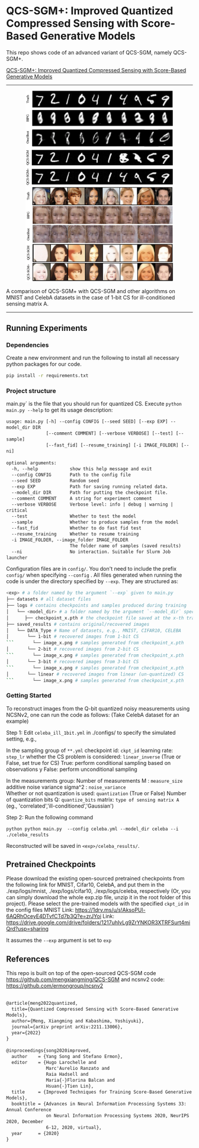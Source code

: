# QCS-SGM+: Improved Quantized Compressed Sensing with Score-Based Generative Models

This repo shows code of an advanced variant of QCS-SGM, namely QCS-SGM+. 

[QCS-SGM+: Improved Quantized Compressed Sensing with Score-Based Generative Models](https://arxiv.org/abs/2302.00919v2)

-----------------------------------------------------------------------------------------
<div align="center">
  <img src="assets/mnist.png" alt="MNIST" width="400"/>
  <img src="assets/celeba.png" alt="CelebA" width="400"/>
</div>


A comparison of QCS-SGM+ with QCS-SGM and other algorithms on MNIST and CelebA datasets in the case of 1-bit CS for ill-conditioned sensing matrix A. 

-----------------------------------------------------------------------------------------

## Running Experiments

### Dependencies

Create a new environment and run the following to install all necessary python packages for our code.

```bash
pip install -r requirements.txt
```

### Project structure

main.py` is the file that you should run for quantized CS. Execute ```python main.py --help``` to get its usage description:

```
usage: main.py [-h] --config CONFIG [--seed SEED] [--exp EXP] --model_dir DIR
               [--comment COMMENT] [--verbose VERBOSE] [--test] [--sample]
               [--fast_fid] [--resume_training] [-i IMAGE_FOLDER] [--ni]

optional arguments:
  -h, --help            show this help message and exit
  --config CONFIG       Path to the config file
  --seed SEED           Random seed
  --exp EXP             Path for saving running related data.
  --model_dir DIR       Path for putting the checkpoint file.
  --comment COMMENT     A string for experiment comment
  --verbose VERBOSE     Verbose level: info | debug | warning | critical
  --test                Whether to test the model
  --sample              Whether to produce samples from the model
  --fast_fid            Whether to do fast fid test
  --resume_training     Whether to resume training
  -i IMAGE_FOLDER, --image_folder IMAGE_FOLDER
                        The folder name of samples (saved results)
  --ni                  No interaction. Suitable for Slurm Job launcher
```

Configuration files are in `config/`. You don't need to include the prefix `config/` when specifying  `--config` . All files generated when running the code is under the directory specified by `--exp`. They are structured as:

```bash
<exp> # a folder named by the argument `--exp` given to main.py
├── datasets # all dataset files
├── logs # contains checkpoints and samples produced during training
│   └── <model_dir> # a folder named by the argument `--model_dir` specified to main.py
│      ├── checkpoint_x.pth # the checkpoint file saved at the x-th training iteration
├── saved_results # contains original/recovered images
│   └── DATA_Type # Name of datasets, e.g., MNIST, CIFAR10, CELEBA
│       └── 1-bit # recovered images from 1-bit CS       
```       └── image_x.png # samples generated from checkpoint_x.pth 
│       └── 2-bit # recovered images from 2-bit CS         
```       └── image_x.png # samples generated from checkpoint_x.pth
│       └── 3-bit # recovered images from 3-bit CS        
```       └── image_x.png # samples generated from checkpoint_x.pth
│       └── linear # recovered images from linear (un-quantized) CS        
```       └── image_x.png # samples generated from checkpoint_x.pth
```



### Getting Started 
To reconstruct images from the Q-bit quantized noisy measurements using NCSNv2, one can run the code as follows:
(Take CelebA dataset for an example)

Step 1: 
Edit `celeba_ill_1bit.yml` in ./configs/ to specify the simulated setting, e.g.,

In the sampling group of `**.yml`
    checkpoint id:  `ckpt_id` 
    learning rate:  `step_lr`
    whether the CS problem is considered:  `linear_inverse`  (True or False, set true for CS)
    True: perform conditional sampling based on observations y
    False: perform unconditional sampling 

In the measurements group:
Number of measurements M : `measure_size` 
additive noise variance sigma^2 : `noise_variance`  
Whether or not quantization is used: `quantization`  (True or False)
Number of quantization bits Q: `quantize_bits`
matrix: `type of sensing matrix A `  (eg., 'correlated','ill-conditioned','Gaussian')



Step 2: 
Run the following command 
```shell
python python main.py  --config celeba.yml --model_dir celeba --i ./celeba_results
```
Reconstructed  will be saved in `<exp>/celeba_results/`.



## Pretrained Checkpoints

Please download the existing open-sourced pretrained checkpoints from the following link for MNIST, Cifar10, CelebA, and put them in the 
./exp/logs/mnist, ./exp/logs/cifar10, ./exp/logs/celeba, respectively (Or, you can simply download the whole exp.zip file, unzip it in the root folder of this project). Please select the pre-trained models with the specified `ckpt_id`  in the  config files
MNIST Link: https://1drv.ms/u/s!AksoPUl-6AQRhOceyE4DTvfCTd7b3Q?e=zrJYoi
Link: https://drive.google.com/drive/folders/1217uhIvLg9ZrYNKOR3XTRFSurt4miQrd?usp=sharing

It assumes the `--exp`   argument is set to `exp`


## References

This repo is built on top of the open-sourced QCS-SGM code https://github.com/mengxiangming/QCS-SGM and ncsnv2 code: https://github.com/ermongroup/ncsnv2

```shell

@article{meng2022quantized,
  title={Quantized Compressed Sensing with Score-Based Generative Models},
  author={Meng, Xiangming and Kabashima, Yoshiyuki},
  journal={arXiv preprint arXiv:2211.13006},
  year={2022}
}

@inproceedings{song2020improved,
  author    = {Yang Song and Stefano Ermon},
  editor    = {Hugo Larochelle and
               Marc'Aurelio Ranzato and
               Raia Hadsell and
               Maria{-}Florina Balcan and
               Hsuan{-}Tien Lin},
  title     = {Improved Techniques for Training Score-Based Generative Models},
  booktitle = {Advances in Neural Information Processing Systems 33: Annual Conference
               on Neural Information Processing Systems 2020, NeurIPS 2020, December
               6-12, 2020, virtual},
  year      = {2020}
}
```
